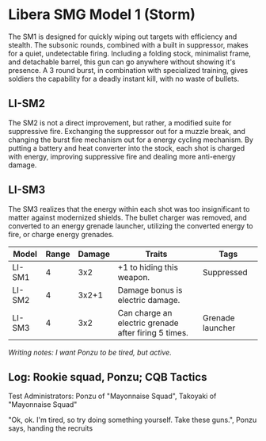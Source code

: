 # Libera SMG Model 1 (Storm)
The SM1 is designed for quickly wiping out targets with efficiency and stealth. The subsonic rounds, combined with a built in suppressor, makes for a quiet, undetectable firing. Including a folding stock, minimalist frame, and detachable barrel, this gun can go anywhere without showing it's presence. A 3 round burst, in combination with specialized training, gives soldiers the capability for a deadly instant kill, with no waste of bullets.

## LI-SM2
The SM2 is not a direct improvement, but rather, a modified suite for suppressive fire. Exchanging the suppressor out for a muzzle break, and changing the burst fire mechanism out for a energy cycling mechanism. By putting a battery and heat converter into the stock, each shot is charged with energy, improving suppressive fire and dealing more anti-energy damage.

## LI-SM3
The SM3 realizes that the energy within each shot was too insignificant to matter against modernized shields. The bullet charger was removed, and converted to an energy grenade launcher, utilizing the converted energy to fire, or charge energy grenades.

| Model  | Range | Damage | Traits                                               | Tags             |
| ------ | ----- | ------ | ---------------------------------------------------- | ---------------- |
| LI-SM1 | 4     | 3x2    | +1 to hiding this weapon.                            | Suppressed       |
| LI-SM2 | 4     | 3x2+1  | Damage bonus is electric damage.                     |                  |
| LI-SM3 | 4     | 3x2    | Can charge an electric grenade after firing 5 times. | Grenade launcher |


*Writing notes: I want Ponzu to be tired, but active.*
## Log: Rookie squad, Ponzu; CQB Tactics

Test Administrators: Ponzu of "Mayonnaise Squad", Takoyaki of "Mayonnaise Squad" 


"Ok, ok. I'm tired, so try doing something yourself. Take these guns.", Ponzu says, handing the recruits 
